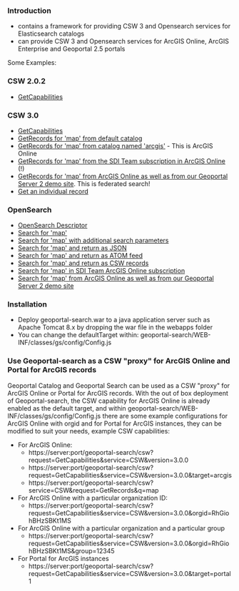 ### Introduction

  - contains a framework for providing CSW 3 and Opensearch services for Elasticsearch catalogs
  - can provide CSW 3 and Opensearch services for ArcGIS Online, ArcGIS Enterprise and Geoportal 2.5 portals

Some Examples:

### CSW 2.0.2

- [GetCapabilities](https://geoss.esri.com/geoportal_264/csw?service=CSW&request=GetCapabilities&version=2.0.2)


### CSW 3.0

- [GetCapabilities](https://geoss.esri.com/geoportal_264/csw?service=CSW&request=GetCapabilities&version=3.0.0)
- [GetRecords for 'map' from default catalog](https://geoss.esri.com/geoportal_264/csw?service=CSW&request=GetRecords&version=3.0.0&q=map)
- [GetRecords for 'map' from catalog named 'arcgis'](https://geoss.esri.com/geoportal_264/csw?service=CSW&request=GetRecords&version=3.0.0&q=map&target=arcgis) - This is ArcGIS Online
- [GetRecords for 'map' from the SDI Team subscription in ArcGIS Online](https://geoss.esri.com/geoportal_264/csw?service=CSW&request=GetRecords&version=3.0.0&q=map&target=arcgis&orgid=RhGiohBHzSBKt1MS) (!)
- [GetRecords for 'map' from ArcGIS Online as well as from our Geoportal Server 2 demo site](https://geoss.esri.com/geoportal_264/csw?service=CSW&request=GetRecords&version=3.0.0&q=map&target=[{"key":"ArcGIS%20Online",%20"type":"portal","url":"https://www.arcgis.com/"},{"key":"Geoportal2","type":"geoportal","url":"https://geoss.esri.com/geoportal_264/elastic/metadata/item/_search"}]). This is federated search!
- [Get an individual record](https://geoss.esri.com/geoportal_264/csw?service=CSW&request=GetRecordById&version=3.0.0&id=e02ab82b32264844b3f1e5cd354731d4)

### OpenSearch

- [OpenSearch Descriptor](https://geoss.esri.com/geoportal_264/opensearch/description)
- [Search for 'map'](https://geoss.esri.com/geoportal_264/opensearch?q=map)
- [Search for 'map' with additional search parameters](https://geoss.esri.com/geoportal_264/opensearch?q=map&bbox=&time=&from=&size=)
- [Search for 'map' and return as JSON](https://geoss.esri.com/geoportal_264/opensearch?q=map&f=json)
- [Search for 'map' and return as ATOM feed](https://geoss.esri.com/geoportal_264/opensearch?q=map&f=atom)
- [Search for 'map' and return as CSW records](https://geoss.esri.com/geoportal_264/opensearch?q=map&f=csw)
- [Search for 'map' in SDI Team ArcGIS Online subscription](https://geoss.esri.com/geoportal_264/opensearch?q=map&f=json&target=arcgis&orgid=RhGiohBHzSBKt1MS)
- [Search for 'map' from ArcGIS Online as well as from our Geoportal Server 2 demo site](https://geoss.esri.com/geoportal_264/opensearch?q=map&f=json&target=[{"key":"ArcGIS%20Online",%20"type":"portal","url":"https://www.arcgis.com/"},{"key":"Geoportal2","type":"geoportal","url":"https://geoss.esri.com/geoportal_264/elastic/metadata/item/_search"}])

### Installation
* Deploy geoportal-search.war to a java application server such as Apache Tomcat 8.x by dropping the war file in the webapps folder
* You can change the defaultTarget within: geoportal-search/WEB-INF/classes/gs/config/Config.js

### Use Geoportal-search as a CSW "proxy" for ArcGIS Online and Portal for ArcGIS records
  
Geoportal Catalog and Geoportal Search can be used as a CSW "proxy" for ArcGIS Online or Portal for ArcGIS records. With the out of box deployment of Geoportal-search, the CSW capability for ArcGIS Online is already enabled as the default target, and within geoportal-search/WEB-INF/classes/gs/config/Config.js there are some example configurations for ArcGIS Online with orgid and for Portal for ArcGIS instances, they can be modified to suit your needs, example CSW capabilities:
* For ArcGIS Online:
  * https://server:port/geoportal-search/csw?request=GetCapabilities&service=CSW&version=3.0.0
  * https://server:port/geoportal-search/csw?request=GetCapabilities&service=CSW&version=3.0.0&target=arcgis 
  * https://server:port/geoportal-search/csw?service=CSW&request=GetRecords&q=map
* For ArcGIS Online with a particular organization ID:
  * https://server:port/geoportal-search/csw?request=GetCapabilities&service=CSW&version=3.0.0&orgid=RhGiohBHzSBKt1MS
* For ArcGIS Online with a particular organization and a particular group
  * https://server:port/geoportal-search/csw?request=GetCapabilities&service=CSW&version=3.0.0&orgid=RhGiohBHzSBKt1MS&group=12345
* For Portal for ArcGIS instances
  * https://server:port/geoportal-search/csw?request=GetCapabilities&service=CSW&version=3.0.0&target=portal1
